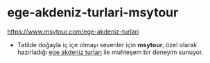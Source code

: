 # ege-akdeniz-turlari-msytour
https://www.msytour.com/ege-akdeniz-turlari


- Tatilde doğayla iç içe olmayı sevenler için **msytour**, özel olarak hazırladığı [ege akdeniz turları](https://www.msytour.com/ege-akdeniz-turlari) ile muhteşem bir deneyim sunuyor.
